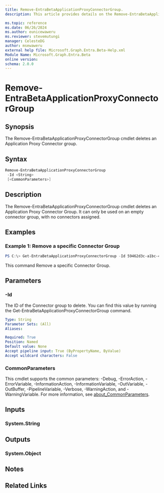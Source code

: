 ```yaml
---
title: Remove-EntraBetaApplicationProxyConnectorGroup.
description: This article provides details on the Remove-EntraBetaApplicationProxyConnectorGroup command.

ms.topic: reference
ms.date: 06/26/2024
ms.author: eunicewaweru
ms.reviewer: stevemutungi
manager: CelesteDG
author: msewaweru
external help file: Microsoft.Graph.Entra.Beta-Help.xml
Module Name: Microsoft.Graph.Entra.Beta
online version:
schema: 2.0.0
---
```


# Remove-EntraBetaApplicationProxyConnectorGroup

## Synopsis
The Remove-EntraBetaApplicationProxyConnectorGroup cmdlet deletes an Application Proxy Connector group.

## Syntax

```powershell
Remove-EntraBetaApplicationProxyConnectorGroup 
 -Id <String> 
 [<CommonParameters>]
```

## Description
The Remove-EntraBetaApplicationProxyConnectorGroup cmdlet deletes an Application Proxy Connector Group.
It can only be used on an empty connector group, with no connectors assigned.

## Examples

### Example 1: Remove a specific Connector Group
```powershell
PS C:\> Get-EntraBetaApplicationProxyConnectorGroup -Id 59462d3c-a1bc-40a0-9bed-be799357ebce
```
This command Remove a specific Connector Group.

## Parameters

### -Id
The ID of the Connector group to delete.
You can find this value by running the Get-EntraBetaApplicationProxyConnectorGroup command.

```yaml
Type: String
Parameter Sets: (All)
Aliases:

Required: True
Position: Named
Default value: None
Accept pipeline input: True (ByPropertyName, ByValue)
Accept wildcard characters: False
```

### CommonParameters
This cmdlet supports the common parameters: -Debug, -ErrorAction, -ErrorVariable, -InformationAction, -InformationVariable, -OutVariable, -OutBuffer, -PipelineVariable, -Verbose, -WarningAction, and -WarningVariable. For more information, see [about_CommonParameters](https://go.microsoft.com/fwlink/?LinkID=113216).

## Inputs

### System.String
## Outputs

### System.Object
## Notes

## Related Links

